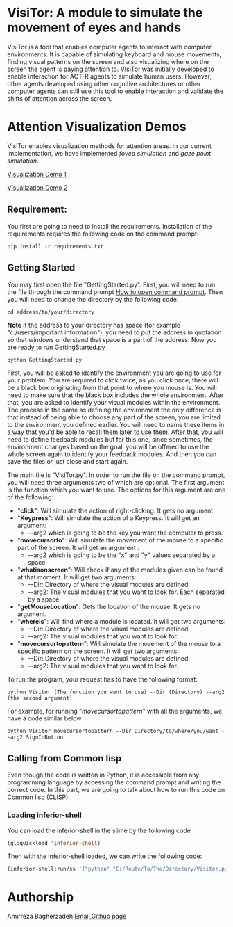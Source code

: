 # VisiTor: A module to simulate the movement of eyes and hands

VisiTor is a tool that enables computer agents to interact with computer environments. It is capable of simulating keyboard and mouse movements, finding visual patterns on the screen and also visualizing where on the screen the agent is paying attention to. VIsiTor was initially developed to enable interaction for ACT-R agents to simulate human users. However, other agents developed using other cognitive architectures or other computer agents can still use this tool to enable interaction and validate the shifts of attention across the screen.   

# Attention Visualization Demos

VisiTor enables visualization methods for attention areas. In our current implementation, we have implemented *fovea simulation* and *gaze point simulation*. 


[Visualization Demo 1](https://pennstateoffice365-my.sharepoint.com/:v:/r/personal/abb6024_psu_edu/Documents/VisiTor_Demo/Media1.mp4?csf=1&web=1&nav=eyJyZWZlcnJhbEluZm8iOnsicmVmZXJyYWxBcHAiOiJPbmVEcml2ZUZvckJ1c2luZXNzIiwicmVmZXJyYWxBcHBQbGF0Zm9ybSI6IldlYiIsInJlZmVycmFsTW9kZSI6InZpZXciLCJyZWZlcnJhbFZpZXciOiJNeUZpbGVzTGlua0NvcHkifX0&e=24CKVH)



[Visualization Demo 2
](https://pennstateoffice365-my.sharepoint.com/:v:/r/personal/abb6024_psu_edu/Documents/VisiTor_Demo/Media2.mp4?csf=1&web=1&nav=eyJyZWZlcnJhbEluZm8iOnsicmVmZXJyYWxBcHAiOiJPbmVEcml2ZUZvckJ1c2luZXNzIiwicmVmZXJyYWxBcHBQbGF0Zm9ybSI6IldlYiIsInJlZmVycmFsTW9kZSI6InZpZXciLCJyZWZlcnJhbFZpZXciOiJNeUZpbGVzTGlua0NvcHkifX0&e=AD1Krn)

## Requirement:

You first are going to need to install the requirements. Installation of the requirements requires the following code on the command prompt:

```
pip install -r requirements.txt
```

## Getting Started

You may first open the file "GettingStarted.py". First, you will need to run the file through the command prompt [How to open command prompt](https://www.howtogeek.com/235101/10-ways-to-open-the-command-prompt-in-windows-10/#:~:text=Press%20Windows%2BR%20to%20open,open%20an%20administrator%20Command%20Prompt.). Then you will need to change the directory by the following code.
```
cd address/to/your/directory
```
**Note** if the address to your directory has space (for example "c:/users/important information"), you need to put the address in quotation so that windows understand that space is a part of the address.
Now you are ready to run GettingStarted.py
```
python GettingStarted.py
```
First, you will be asked to identify the environment you are going to use for your problem. You are required to click twice, as you click once, there will be a black box originating from that point to where you mouse is. You will need to make sure that the black box includes the whole environment. After that, you are asked to identify your visual modules within the environment. The process in the same as defining the environment the only difference is that instead of being able to choose any part of the screen, you are limited to the environment you defined earlier. You will need to name these items in a way that you'd be able to recall them later to use them. After that, you will need to define feedback modules but for this one, since sometimes, the environment changes based on the goal, you will be offered to use the whole screen again to identify your feedback modules. And then you can save the files or just close and start again.



The main file is "VisiTor.py". In order to run the file on the command prompt, you will need three arguments two of which are optional. The first argument is the function which you want to use. The options for this argument are one of the following:

- "**click**": Will simulate the action of right-clicking. It gets no argument.
- "**Keypress**": Will simulate the action of a Keypress. It will get an argument: 
  - --arg2 which is going to be the key you want the computer to press.
- "**movecursorto**": Will simulate the movement of the mouse to a specific part of the screen. It will get an argument :
  -  --arg2 which is going to be the "x" and "y" values separated by a space
- "**whatisonscreen**": Will check if any of the modules given can be found at that moment. It will get two arguments: 
  - --Dir: Directory of where the visual modules are defined.
  - --arg2: The visual modules that you want to look for. Each separated by a space
- "**getMouseLocation**": Gets the location of the mouse. It gets no argument.
- "**whereis**": Will find where a module is located. It will get two arguments: 
  - --Dir: Directory of where the visual modules are defined.
  - --arg2: The visual modules that you want to look for.
- "**movecursortopattern**": Will simulate the movement of the mouse to a specific pattern on the screen. It will get two arguments: 
  - --Dir: Directory of where the visual modules are defined.
  - --arg2: The visual modules that you want to look for.

To run the program, your request has to have the following format:

```
python Visitor (The function you want to use) --Dir (Directory) --arg2 (the second argument)
```

For example, for running "*movecursortopattern*" with all the arguments, we have a code similar below

```
python Visitor movecursortopattern --Dir Directory/to/where/you/want --arg2 SignInBotton
```

## Calling from Common lisp

Even though the code is written in Python, it is accessible from any programming language by accessing the command prompt and writing the correct code. In this part, we are going to talk about how to run this code on Common lisp (CLISP):

### Loading inferior-shell

You can load the inferior-shell in the slime by the following code 

```commonlisp
(ql:quickload 'inferior-shell)
```

Then with the inferior-shell loaded, we can write the following code:

```commonlisp
(inferior-shell:run/ss '("python" "C:/Route/To/The/Directory/Visitor.py" "Function" "--Dir" "Directory" "--arg2" "arg2 values each inside a quotation" ))
```
# Authorship
Amirreza Bagherzadeh [Email](mailto:abb6024@psu.edu),<a href="https://github.com/ar-zadeh">Github page</a>
